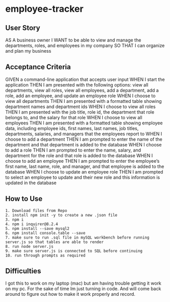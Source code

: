 # employee-tracker

## User Story
AS A business owner
I WANT to be able to view and manage the departments, roles, and employees in my company
SO THAT I can organize and plan my business

## Acceptance Criteria
GIVEN a command-line application that accepts user input
WHEN I start the application
THEN I am presented with the following options: view all departments, view all roles, view all employees, add a department, add a role, add an employee, and update an employee role
WHEN I choose to view all departments
THEN I am presented with a formatted table showing department names and department ids
WHEN I choose to view all roles
THEN I am presented with the job title, role id, the department that role belongs to, and the salary for that role
WHEN I choose to view all employees
THEN I am presented with a formatted table showing employee data, including employee ids, first names, last names, job titles, departments, salaries, and managers that the employees report to
WHEN I choose to add a department
THEN I am prompted to enter the name of the department and that department is added to the database
WHEN I choose to add a role
THEN I am prompted to enter the name, salary, and department for the role and that role is added to the database
WHEN I choose to add an employee
THEN I am prompted to enter the employee’s first name, last name, role, and manager, and that employee is added to the database
WHEN I choose to update an employee role
THEN I am prompted to select an employee to update and their new role and this information is updated in the database

## How to Use
    1. Download files from Repo
    2. install npm init -y to create a new .json file
    3. npm i
    4. npm i inquirer@8.2.4
    5. npm install --save mysql2
    6. npm install console.table --save
    7. make sure to run .sql file in mySQL workbench before running server.js so that tables are able to render
    8. run node server.js
    9. make sure server.js is connected to SQL before continuing
    10. run through prompts as required

## Difficulties
I got this to work on my laptop (mac) but am having trouble getting it work on my pc. For the sake of time Im just turning in code. And will come back around to figure out how to make it work properly and record.